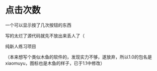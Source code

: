 # 点击次数
一个可以显示按了几次按钮的东西

写的太烂了源代码就先不放出来丢人了（

纯新人练习项目

（本来想写个类似木鱼的软件的，发现实力不够，遂放弃，所以1.0的包名是xiaomuyu，图标也是木鱼的样子，已于1.1中修改）
